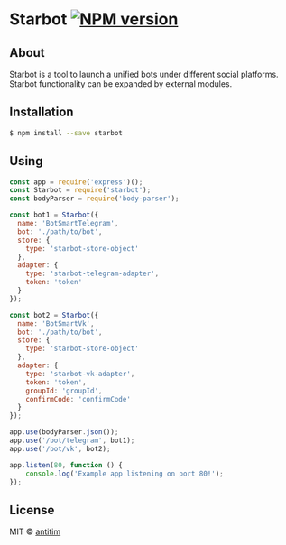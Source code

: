 # Starbot [![NPM version][npm-image]][npm-url]

## About

Starbot is a tool to launch a unified bots under different social platforms. 
Starbot functionality can be expanded by external modules.

## Installation

```sh
$ npm install --save starbot
```

## Using

```js
const app = require('express')();
const Starbot = require('starbot');
const bodyParser = require('body-parser');

const bot1 = Starbot({
  name: 'BotSmartTelegram',
  bot: './path/to/bot',
  store: {
    type: 'starbot-store-object'
  },
  adapter: {
    type: 'starbot-telegram-adapter',
    token: 'token'
  }
});

const bot2 = Starbot({
  name: 'BotSmartVk',
  bot: './path/to/bot',
  store: {
    type: 'starbot-store-object'
  },
  adapter: {
    type: 'starbot-vk-adapter',
    token: 'token',
    groupId: 'groupId',
    confirmCode: 'confirmCode'
  }
});

app.use(bodyParser.json());
app.use('/bot/telegram', bot1);
app.use('/bot/vk', bot2);

app.listen(80, function () {
	console.log('Example app listening on port 80!');
});
```

## License

MIT © [antitim](http://vk.com/antitim)


[npm-image]: https://badge.fury.io/js/starbot.svg
[npm-url]: https://npmjs.org/package/starbot
